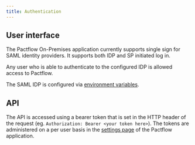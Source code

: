 ```yaml
---
title: Authentication
---
```


## User interface

The Pactflow On-Premises application currently supports single sign for SAML identity providers. It supports both IDP and SP initiated log in.

Any user who is able to authenticate to the configured IDP is allowed access to Pactflow.

The SAML IDP is configured via [environment variables](/docs/on-premises/environment_variables/#saml-authentication).

## API

The API is accessed using a bearer token that is set in the HTTP header of the request (eg. `Authorization: Bearer <your token here>`). The tokens are administered on a per user basis in the [settings page](/docs/user-interface#settings---api-tokens) of the Pactflow application.

